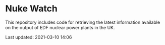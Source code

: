 # Nuke Watch

This repository includes code for retrieving the latest information available on the output of EDF nuclear power plants in the UK.

Last updated: 2021-03-10 14:06
